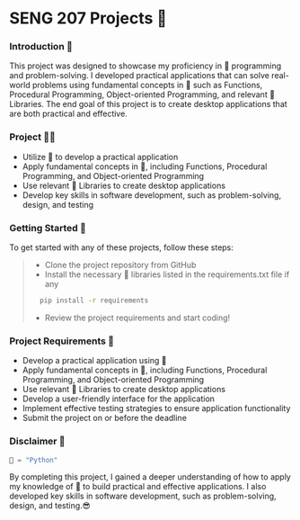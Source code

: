 # SENG 207 Projects 📰
### Introduction 🚩
This project was designed to showcase my proficiency in 🐍 programming and problem-solving. I developed practical applications that can solve real-world problems using fundamental concepts in 🐍 such as Functions, Procedural Programming, Object-oriented Programming, and relevant 🐍 Libraries. The end goal of this project is to create desktop applications that are both practical and effective.

### Project 👨‍🏭
* Utilize 🐍 to develop a practical application
* Apply fundamental concepts in 🐍, including Functions, Procedural Programming, and Object-oriented Programming
* Use relevant 🐍 Libraries to create desktop applications
* Develop key skills in software development, such as problem-solving, design, and testing

### Getting Started 🎇
To get started with any of these projects, follow these steps:
> * Clone the project repository from GitHub  
> * Install the necessary 🐍 libraries listed in the requirements.txt file if any
> ``` cmd
>   pip install -r requirements
>``` 
> * Review the project requirements and start coding!

### Project Requirements 👮
* Develop a practical application using 🐍
* Apply fundamental concepts in 🐍, including Functions, Procedural Programming, and Object-oriented Programming
* Use relevant 🐍 Libraries to create desktop applications
* Develop a user-friendly interface for the application
* Implement effective testing strategies to ensure application functionality
* Submit the project on or before the deadline  

### Disclaimer 🚨
```python 
🐍 = "Python"
```
By completing this project, I gained a deeper understanding of how to apply my knowledge of 🐍 to build practical and effective applications. I also developed key skills in software development, such as problem-solving, design, and testing.😎





